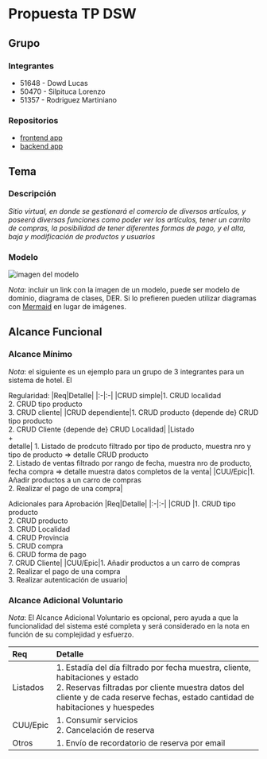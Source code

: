 # Propuesta TP DSW

## Grupo
### Integrantes
* 51648 - Dowd Lucas
* 50470 - Silpituca Lorenzo
* 51357 - Rodriguez Martiniano

### Repositorios
* [frontend app](https://github.com/Lsilpituca/Front-End.git)
* [backend app](https://github.com/Lsilpituca/Back-End.git)

## Tema
### Descripción
*Sitio virtual, en donde se gestionará el comercio de diversos artículos, y poseerá diversas funciones como poder ver los artículos, tener un carrito de compras, la posibilidad de tener diferentes formas de pago, y el alta, baja y modificación de productos y usuarios*

### Modelo
![imagen del modelo]()

*Nota*: incluir un link con la imagen de un modelo, puede ser modelo de dominio, diagrama de clases, DER. Si lo prefieren pueden utilizar diagramas con [Mermaid](https://mermaid.js.org) en lugar de imágenes.

## Alcance Funcional 

### Alcance Mínimo

*Nota*: el siguiente es un ejemplo para un grupo de 3 integrantes para un sistema de hotel. El 

Regularidad:
|Req|Detalle|
|:-|:-|
|CRUD simple|1. CRUD localidad<br>2. CRUD tipo producto<br>3. CRUD cliente|
|CRUD dependiente|1. CRUD producto {depende de} CRUD tipo producto<br>2. CRUD Cliente {depende de} CRUD Localidad|
|Listado<br>+<br>detalle| 1. Listado de prodcuto filtrado por tipo de producto, muestra nro y tipo de producto => detalle CRUD producto<br> 2. Listado de ventas filtrado por rango de fecha, muestra nro de producto, fecha compra => detalle muestra datos completos de la venta|
|CUU/Epic|1. Añadir productos a un carro de compras<br>2. Realizar el pago de una compra|


Adicionales para Aprobación
|Req|Detalle|
|:-|:-|
|CRUD |1. CRUD tipo producto<br>2. CRUD producto<br>3. CRUD Localidad<br>4. CRUD Provincia<br>5. CRUD compra<br>6. CRUD forma de pago<br>7. CRUD Cliente|
|CUU/Epic|1. Añadir productos a un carro de compras<br>2. Realizar el pago de una compra<br>3. Realizar autenticación de usuario|


### Alcance Adicional Voluntario

*Nota*: El Alcance Adicional Voluntario es opcional, pero ayuda a que la funcionalidad del sistema esté completa y será considerado en la nota en función de su complejidad y esfuerzo.

|Req|Detalle|
|:-|:-|
|Listados |1. Estadía del día filtrado por fecha muestra, cliente, habitaciones y estado <br>2. Reservas filtradas por cliente muestra datos del cliente y de cada reserve fechas, estado cantidad de habitaciones y huespedes|
|CUU/Epic|1. Consumir servicios<br>2. Cancelación de reserva|
|Otros|1. Envío de recordatorio de reserva por email|


